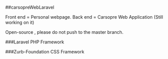 ##carsopreWebLaravel

Front end = Personal webpage.
Back end = Carsopre Web Application (Still working on it)

Open-source , please do not push to the master branch.

###Laravel PHP Framework

###Zurb-Foundation CSS Framework

